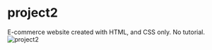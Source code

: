 # project2
E-commerce website created with HTML, and CSS only. No tutorial.
![project2](https://user-images.githubusercontent.com/91508647/142096908-46df6c01-b84f-49b6-bf70-9eb5d6bbd7be.jpg)
